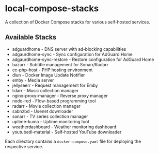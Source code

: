 # local-compose-stacks

A collection of Docker Compose stacks for various self-hosted services.

## Available Stacks

- adguardhome - DNS server with ad-blocking capabilities
- adgaurdhome-sync - Sync configuration for AdGuard Home
- adgaurdhome-sync-restore - Restore configuration for AdGuard Home
- bazarr - Subtitle management for Sonarr/Radarr
- cc-php-host - PHP hosting environment
- diun - Docker Image Update Notifier
- emby - Media server
- jellyseerr - Request management for Emby
- lidarr - Music collection manager
- nginx-proxy-manager - Reverse proxy manager
- node-red - Flow-based programming tool
- radarr - Movie collection manager
- sabnzbd - Usenet downloader
- sonarr - TV series collection manager
- uptime-kuma - Uptime monitoring tool
- weatherdashboard - Weather monitoring dashboard
- youtubedl-material - Self-hosted YouTube downloader

Each directory contains a `docker-compose.yaml` file for deploying the respective service.
